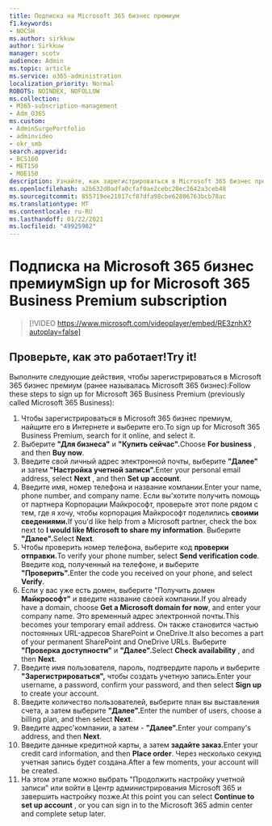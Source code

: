 ```yaml
---
title: Подписка на Microsoft 365 бизнес премиум
f1.keywords:
- NOCSH
ms.author: sirkkuw
author: Sirkkuw
manager: scotv
audience: Admin
ms.topic: article
ms.service: o365-administration
localization_priority: Normal
ROBOTS: NOINDEX, NOFOLLOW
ms.collection:
- M365-subscription-management
- Adm_O365
ms.custom:
- AdminSurgePortfolio
- adminvideo
- okr_smb
search.appverid:
- BCS160
- MET150
- MOE150
description: Узнайте, как зарегистрироваться в Microsoft 365 бизнес премиум.
ms.openlocfilehash: a2b632d0adfa0cfaf0ae2cebc20ec2642a3ceb48
ms.sourcegitcommit: 855719ee21017cf87dfa98cbe62806763bcb78ac
ms.translationtype: MT
ms.contentlocale: ru-RU
ms.lasthandoff: 01/22/2021
ms.locfileid: "49925902"
---
```

# <a name="sign-up-for-microsoft-365-business-premium-subscription"></a><span data-ttu-id="7e02f-103">Подписка на Microsoft 365 бизнес премиум</span><span class="sxs-lookup"><span data-stu-id="7e02f-103">Sign up for Microsoft 365 Business Premium subscription</span></span>

> [!VIDEO https://www.microsoft.com/videoplayer/embed/RE3znhX?autoplay=false]

## <a name="try-it"></a><span data-ttu-id="7e02f-104">Проверьте, как это работает!</span><span class="sxs-lookup"><span data-stu-id="7e02f-104">Try it!</span></span>

<span data-ttu-id="7e02f-105">Выполните следующие действия, чтобы зарегистрироваться в Microsoft 365 бизнес премиум (ранее называлась Microsoft 365 бизнес):</span><span class="sxs-lookup"><span data-stu-id="7e02f-105">Follow these steps to sign up for Microsoft 365 Business Premium (previously called Microsoft 365 Business):</span></span>

1. <span data-ttu-id="7e02f-106">Чтобы зарегистрироваться в Microsoft 365 бизнес премиум, найщите его в Интернете и выберите его.</span><span class="sxs-lookup"><span data-stu-id="7e02f-106">To sign up for Microsoft 365 Business Premium, search for it online, and select it.</span></span>
2. <span data-ttu-id="7e02f-107">Выберите **"Для бизнеса"** и **"Купить сейчас".**</span><span class="sxs-lookup"><span data-stu-id="7e02f-107">Choose  **For business** , and then  **Buy now**.</span></span>
3. <span data-ttu-id="7e02f-108">Введите свой личный адрес электронной почты, выберите **"Далее"** и затем **"Настройка учетной записи".**</span><span class="sxs-lookup"><span data-stu-id="7e02f-108">Enter your personal email address, select  **Next** , and then  **Set up account**.</span></span>
4. <span data-ttu-id="7e02f-109">Введите имя, номер телефона и название компании.</span><span class="sxs-lookup"><span data-stu-id="7e02f-109">Enter your name, phone number, and company name.</span></span> <span data-ttu-id="7e02f-110">Если вы&#39;хотите получить помощь от партнера Корпорации Майкрософт, проверьте этот поле рядом с тем, где я хочу, чтобы корпорация Майкрософт поделились **своими сведениями.**</span><span class="sxs-lookup"><span data-stu-id="7e02f-110">If you&#39;d like help from a Microsoft partner, check the box next to  **I would like Microsoft to share my information**.</span></span> <span data-ttu-id="7e02f-111">Выберите **"Далее".**</span><span class="sxs-lookup"><span data-stu-id="7e02f-111">Select  **Next**.</span></span>
5. <span data-ttu-id="7e02f-112">Чтобы проверить номер телефона, выберите код **проверки отправки.**</span><span class="sxs-lookup"><span data-stu-id="7e02f-112">To verify your phone number, select  **Send verification code**.</span></span> <span data-ttu-id="7e02f-113">Введите код, полученный на телефоне, и выберите **"Проверить".**</span><span class="sxs-lookup"><span data-stu-id="7e02f-113">Enter the code you received on your phone, and select  **Verify**.</span></span>
6. <span data-ttu-id="7e02f-114">Если у вас уже есть домен, выберите "Получить домен  **Майкрософт"** и введите название своей компании.</span><span class="sxs-lookup"><span data-stu-id="7e02f-114">If you already have a domain, choose  **Get a Microsoft domain for now**, and enter your company name.</span></span> <span data-ttu-id="7e02f-115">Это временный адрес электронной почты.</span><span class="sxs-lookup"><span data-stu-id="7e02f-115">This becomes your temporary email address.</span></span> <span data-ttu-id="7e02f-116">Он также становится частью постоянных URL-адресов SharePoint и OneDrive.</span><span class="sxs-lookup"><span data-stu-id="7e02f-116">It also becomes a part of your permanent SharePoint and OneDrive URLs.</span></span> <span data-ttu-id="7e02f-117">Выберите **"Проверка доступности"** и **"Далее".**</span><span class="sxs-lookup"><span data-stu-id="7e02f-117">Select  **Check availability** , and then  **Next**.</span></span>
7. <span data-ttu-id="7e02f-118">Введите имя пользователя, пароль, подтвердите пароль и выберите  **"Зарегистрироваться",**  чтобы создать учетную запись.</span><span class="sxs-lookup"><span data-stu-id="7e02f-118">Enter your username, a password, confirm your password, and then select  **Sign up**  to create your account.</span></span>
8. <span data-ttu-id="7e02f-119">Введите количество пользователей, выберите план вы выставления счета, а затем выберите **"Далее".**</span><span class="sxs-lookup"><span data-stu-id="7e02f-119">Enter the number of users, choose a billing plan, and then select  **Next**.</span></span>
9.  <span data-ttu-id="7e02f-120">Введите адрес&#39;компании, а затем - **"Далее".**</span><span class="sxs-lookup"><span data-stu-id="7e02f-120">Enter your company&#39;s address, and then  **Next**.</span></span>
10. <span data-ttu-id="7e02f-121">Введите данные кредитной карты, а затем **задайте заказ.**</span><span class="sxs-lookup"><span data-stu-id="7e02f-121">Enter your credit card information, and then  **Place order**.</span></span> <span data-ttu-id="7e02f-122">Через несколько секунд учетная запись будет создана.</span><span class="sxs-lookup"><span data-stu-id="7e02f-122">After a few moments, your account will be created.</span></span>
11. <span data-ttu-id="7e02f-123">На этом этапе  можно выбрать "Продолжить настройку учетной записи" или войти в Центр администрирования Microsoft 365 и завершить настройку позже.</span><span class="sxs-lookup"><span data-stu-id="7e02f-123">At this point you can select  **Continue to set up account** , or you can sign in to the Microsoft 365 admin center and complete setup later.</span></span>